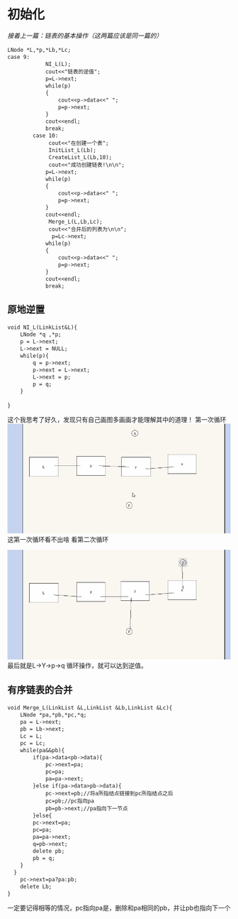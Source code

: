 # 初始化

_接着上一篇：链表的基本操作（这两篇应该是同一篇的）_
```
LNode *L,*p,*Lb,*Lc;
case 9:
			NI_L(L); 
			cout<<"链表的逆值";
			p=L->next;
			while(p)
			{
				cout<<p->data<<" ";
				p=p->next;
			}
			cout<<endl;
			break;
		case 10:
			 cout<<"在创建一个表";
			 InitList_L(Lb);
			 CreateList_L(Lb,10);
			 cout<<"成功创建链表!\n\n";
			p=L->next;
			while(p)
			{
				cout<<p->data<<" ";
				p=p->next;
			}
			cout<<endl;
			 Merge_L(L,Lb,Lc);
			 cout<<"合并后的列表为\n\n";
			  p=Lc->next;
			while(p)
			{
				cout<<p->data<<" ";
				p=p->next;
			}
			cout<<endl;
			break;
```


## 原地逆置


```
void NI_L(LinkList&L){
	LNode *q ,*p;
	p = L->next;
	L->next = NULL;
	while(p){
		q = p->next;
		p->next = L->next;
		L->next = p;
		p = q;
	}
	
}
```
这个我思考了好久，发现只有自己画图多画画才能理解其中的道理！
第一次循环
![](/assets/5.gif)
这第一次循环看不出啥
看第二次循环

![](/assets/6.gif)
最后就是L->Y->p->q
循环操作，就可以达到逆值。

## 有序链表的合并



```
void Merge_L(LinkList &L,LinkList &Lb,LinkList &Lc){
	LNode *pa,*pb,*pc,*q;
	pa = L->next;
	pb = Lb->next;
	Lc = L;
	pc = Lc; 
	while(pa&&pb){
		if(pa->data<pb->data){
			pc->next=pa;
			pc=pa;
			pa=pa->next;
		}else if(pa->data>pb->data){
			pc->next=pb;//将a所指结点链接到pc所指结点之后 
			pc=pb;//pc指向pa 
			pb=pb->next;//pa指向下一节点 
		}else{
		pc->next=pa;
		pc=pa;
		pa=pa->next; 
		q=pb->next;
		delete pb;
		pb = q;
	}
  } 
	pc->next=pa?pa:pb;
	delete Lb; 
}
```
一定要记得相等的情况，pc指向pa是，删除和pa相同的pb，并让pb也指向下一个
